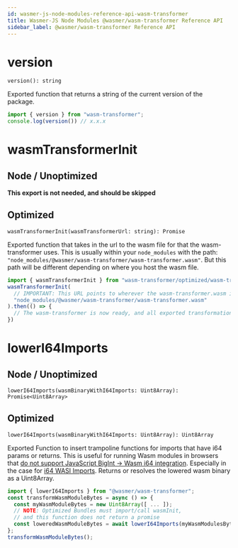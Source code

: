 ```yaml
---
id: wasmer-js-node-modules-reference-api-wasm-transformer
title: Wasmer-JS Node Modules @wasmer/wasm-transformer Reference API
sidebar_label: @wasmer/wasm-transformer Reference API
---
```


# version

`version(): string`

Exported function that returns a string of the current version of the package.

```javascript
import { version } from "wasm-transformer";
console.log(version()) // x.x.x
```

# wasmTransformerInit

## Node / Unoptimized

**This export is not needed, and should be skipped**

## Optimized

`wasmTransformerInit(wasmTransformerUrl: string): Promise`

Exported function that takes in the url to the wasm file for that the wasm-transformer uses. This is usually within your `node_modules` with the path: `"node_modules/@wasmer/wasm-transformer/wasm-transformer.wasm"`. But this path will be different depending on where you host the wasm file.

```javascript
import { wasmTransformerInit } from "wasm-transformer/optimized/wasm-transformer.esm";
wasmTransformerInit(
  // IMPORTANT: This URL points to wherever the wasm-transformer.wasm is hosted
  "node_modules/@wasmer/wasm-transformer/wasm-transformer.wasm"
).then(() => {
  // The wasm-transformer is now ready, and all exported transformations can be run.
})
```

# lowerI64Imports

## Node / Unoptimized

`lowerI64Imports(wasmBinaryWithI64Imports: Uint8Array): Promise<Uint8Array>`

## Optimized

`lowerI64Imports(wasmBinaryWithI64Imports: Uint8Array): Uint8Array`

Exported Function to insert trampoline functions for imports that have i64 params or returns. This is useful for running Wasm modules in browsers that [do not support JavaScript BigInt -> Wasm i64 integration](https://github.com/WebAssembly/proposals/issues/7). Especially in the case for [i64 WASI Imports](https://github.com/CraneStation/wasmtime/blob/master/docs/WASI-api.md#clock_time_get). Returns or resolves the lowered wasm binary as a Uint8Array.

```javascript
import { lowerI64Imports } from "@wasmer/wasm-transformer";
const transformWasmModuleBytes = async () => {
  const myWasmModuleBytes = new Uint8Array([ ... ]);
  // NOTE: Optimized Bundles must import/call wasmInit, 
  // and this function does not return a promise
  const loweredWasmModuleBytes = await lowerI64Imports(myWasmModulesBytes);
};
transformWasmModuleBytes();
```

